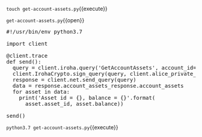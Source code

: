 `touch get-account-assets.py`{{execute}}

`get-account-assets.py`{{open}}

<pre class="file" data-filename="get-account-assets.py" data-target="replace">
#!/usr/bin/env python3.7

import client

@client.trace
def send():
  query = client.iroha.query('GetAccountAssets', account_id='bob@test')
  client.IrohaCrypto.sign_query(query, client.alice_private_key)
  response = client.net.send_query(query)
  data = response.account_assets_response.account_assets
  for asset in data:
    print('Asset id = {}, balance = {}'.format(
      asset.asset_id, asset.balance))

send()
</pre>

`python3.7 get-account-assets.py`{{execute}}